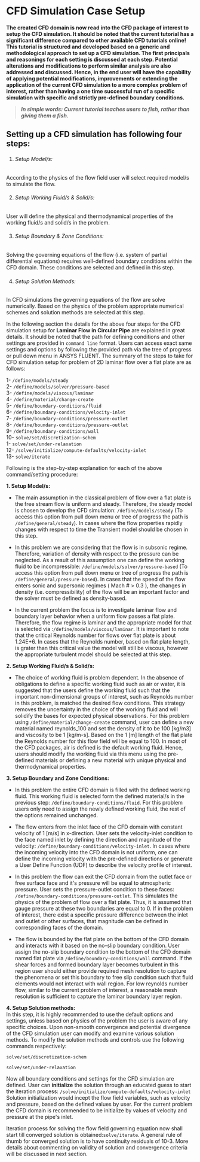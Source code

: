 # CFD Simulation Case Setup

**The created CFD domain is now read into the CFD package of interest to setup the CFD simulation. It should be noted that the current tutorial has a significant difference compared to other available CFD tutorials online! This tutorial is structured and developed based on a generic and methodological approach to set up a CFD simulation. The first principals and reasonings for each setting is discussed at each step. Potential alterations and modifications to perform similar analysis are also addressed and discussed. Hence, in the end user will have the capability of applying potential modifications, improvements or extending the application of the current CFD simulation to a more complex problem of interest, rather than having a one time successful run of a specific simulation with specific and strictly pre-defined boundary conditions.**

> **_In simple words: Current tutorial teaches users to fish, rather than giving them a fish._**

## Setting up a CFD simulation has following four steps:

1. ###### Setup Model/s:   
According to the physics of the flow field user will select required model/s to simulate the flow.

2. ###### Setup Working Fluid/s & Solid/s:   
User will define the physical and thermodynamical properties of the working fluid/s and solid/s in the problem.    

3. ###### Setup Boundary & Zone Conditions:    
Solving the governing equations of the flow (i.e. system of partial differential equations) requires well-defined boundary conditions within the CFD domain. These conditions are selected and defined in this step.

4. ###### Setup Solution Methods:    
In CFD simulations the governing equations of the flow are solve numerically. Based on the physics of the problem appropriate numerical schemes and solution methods are selected at this step.

In the following section the details for the above four steps for the CFD simulation setup for **Laminar Flow in Circular Pipe** are explained in great details. It should be noted that the path for defining conditions and other settings are provided in `command line` format. Users can access exact same settings and options by following the provided path via the tree of progress or pull down menu in ANSYS FLUENT. The summary of the steps to take for CFD simulation setup for problem of 2D laminar flow over a flat plate are as follows:

 1-  `/define/models/steady`   
 2-  `/define/models/solver/pressure-based`    
 3-  `/define/models/viscous/laminar`    
 4-  `/define/material/change-create`    
 5-  `/define/boundary-conditions/fluid`   
 6-  `/define/boundary-conditions/velocity-inlet`    
 7-  `/define/boundary-conditions/pressure-outlet`   
 8-  `/define/boundary-conditions/pressure-outlet`   
 9-  `/define/boundary-conditions/wall`    
 10-  `solve/set/discretization-schem`    
 1- `solve/set/under-relaxation`   
 12- `/solve/initialize/compute-defaults/velocity-inlet`    
 13- `solve/iterate`

Following is the step-by-step explanation for each of the above command/setting procedure:

**1. Setup Model/s:**
* The main assumption in the classical problem of flow over a flat plate is the free stream flow is uniform and steady. Therefore, the steady model is chosen to develop the CFD simulation: `/define/models/steady` (To access this option from pull down menu or tree of progress the path is `/define/general/steady`). In cases where the flow properties rapidly changes with respect to time the Transient model should be chosen in this step.  

* In this problem we are considering that the flow is in subsonic regime. Therefore, variation of density with respect to the pressure can be neglected. As a result of this assumption one can define the working fluid to be incompressible: `/define/models/solver/pressure-based` (To access this option from pull down menu or tree of progress the path is `/define/general/pressure-based`). In cases that the speed of the flow enters sonic and supersonic regimes ( Mach # > 0.3 ), the changes in density (i.e. compressibility) of the flow will be an important factor and the solver must be defined as density-based.

* In the current problem the focus is to investigate laminar flow and boundary layer behavior when a uniform flow passes a flat plate. Therefore, the flow regime is laminar and the appropriate model for that is selected via :`/define/models/viscous/laminar`. It is important to note that the critical Reynolds number for flows over flat plate is about 1.24E+6. In cases that the Reynolds number, based on flat plate length, is grater than this critical value the model will still be viscous, however the appropriate turbulent model should be selected at this step.

**2. Setup Working Fluid/s & Solid/s:**  
* The choice of working fluid is problem dependent. In the absence of obligations to define a specific working fluid such as air or water, it is suggested that the users define the working fluid such that the important non-dimensional groups of interest, such as Reynolds number in this problem, is matched the desired flow conditions. This strategy removes the uncertainty in the choice of the working fluid and will solidify the bases for expected physical observations. For this problem using `/define/material/change-create` command, user can define a new material named reynolds_100 and set the density of it to be 100 [kg/m3] and viscosity to be 1 [kg/m-s]. Based on the 1 [m] length of the flat plate the Reynolds number for this flow field will be equal to 100. In most of the CFD packages, air is defined is the default working fluid. Hence, users should modify the working fluid via this menu using the pre-defined materials or defining a new material with unique physical and thermodynamical properties.

**3. Setup Boundary and Zone Conditions:**    
* In this problem the entire CFD domain is filled with the defined working fluid. This working fluid is selected form the defined material/s in the previous step: `/define/boundary-conditions/fluid`. For this problem users only need to assign the newly defined working fluid, the rest of the options remained unchanged.

* The flow enters from the inlet face of the CFD domain with constant velocity of 1 [m/s] in x-direction. User sets the velocity-inlet condition to the face named inlet by defining the direction and magnitude of the velocity: `/define/boundary-conditions/velocity-inlet`.
In cases where the incoming velocity into the CFD domain is not uniform, one can define the incoming velocity with the pre-defined directions or generate a User Define Function (UDF) to describe the velocity profile of interest.

* In this problem the flow can exit the CFD domain from the outlet face or free surface face and it's pressure will be equal to atmospheric pressure. User sets the pressure-outlet condition to these faces: `/define/boundary-conditions/pressure-outlet`. This simulates the physics of the problem of flow over a flat plate. Thus, it is assumed that gauge pressure at these two boundaries are equal to 0. If in the problem of interest, there exist a specific pressure difference between the inlet and outlet or other surfaces, that magnitude can be defined in corresponding faces of the domain.

* The flow is bounded by the flat plate on the bottom of the CFD domain and interacts with it based on the no-slip boundary condition. User assign the no-slip boundary condition to the bottom of the CFD domain named flat plate via `/define/boundary-conditions/wall` command. If the shear forces and formed boundary layer becomes turbulent in this region user should either provide required mesh resolution to capture the phenomena or set this boundary to free slip condition such that fluid elements would not interact with wall region. For low reynolds number flow, similar to the current problem of interest, a reasonable mesh resolution is sufficient to capture the laminar boundary layer region.

**4. Setup Solution methods:**   
In this step, it is highly recommended to use the default options and settings, unless based on physics of the problem the user is aware of any specific choices. Upon non-smooth convergence and potential divergence of the CFD simulation user can modify and examine various solution methods. To modify the solution methods and controls use the following commands respectively:

`solve/set/discretization-schem`

`solve/set/under-relaxation`

Now all boundary conditions and settings for the CFD simulation are defined. User can **initialize** the solution through an educated guess to start the iteration process: `/solve/initialize/compute-defaults/velocity-inlet`
Solution initialization would incept the flow field variables, such as velocity and pressure, based on the defined values by user. For the current problem the CFD domain is recommended to be initialize by values of velocity and pressure at the pipe's inlet.

Iteration process for solving the flow field governing equation now shall start till converged solution is obtained:`solve/iterate`. A general rule of thumb for converged solution is to have continuity residuals of 10-3. More details about commenting on validity of solution and convergence criteria will be discussed in next section.
